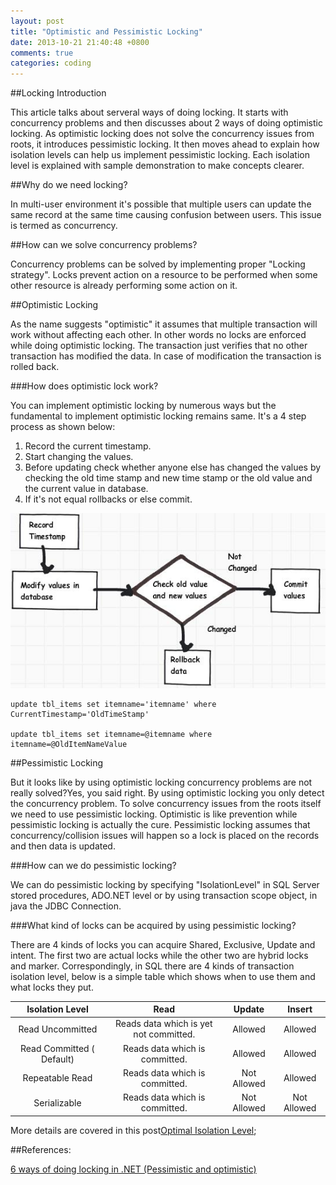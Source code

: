 ```yaml
---
layout: post
title: "Optimistic and Pessimistic Locking"
date: 2013-10-21 21:40:48 +0800
comments: true
categories: coding
---
```

##Locking Introduction

This article talks about serveral ways of doing locking. It starts with concurrency problems and then discusses about 2 ways of doing optimistic locking. As optimistic locking does not solve the concurrency issues from roots, it introduces pessimistic locking. It then moves ahead to explain how isolation levels can help us implement pessimistic locking. Each isolation level is explained with sample demonstration to make concepts clearer.

##Why do we need locking?

In multi-user environment it's possible that multiple users can update the same record at the same time causing confusion between users. This issue is termed as concurrency.

<!-- more -->

##How can we solve concurrency problems?

Concurrency problems can be solved by implementing proper "Locking strategy". Locks prevent action on a resource to be performed when some other resource is already performing some action on it.

##Optimistic Locking

As the name suggests "optimistic" it assumes that multiple transaction will work without affecting each other. In other words no locks are enforced while doing optimistic locking. The transaction just verifies that no other transaction has modified the data. In case of modification the transaction is rolled back.

###How does optimistic lock work?

You can implement optimistic locking by numerous ways but the fundamental to implement optimistic locking remains same. It's a 4 step process as shown below:

1. Record the current timestamp.
1. Start changing the values.
1. Before updating check whether anyone else has changed the values by checking the old time stamp and new time stamp or the old value and the current value in database.
1. If it's not equal rollbacks or else commit.

![optimistic_locking](/images/upload/optimistic_locking.jpg)

	update tbl_items set itemname='itemname' where CurrentTimestamp='OldTimeStamp'

	update tbl_items set itemname=@itemname where itemname=@OldItemNameValue


##Pessimistic Locking

But it looks like by using optimistic locking concurrency problems are not really solved?Yes, you said right. By using optimistic locking you only detect the concurrency problem. To solve concurrency issues from the roots itself we need to use pessimistic locking. Optimistic is like prevention while pessimistic locking is actually the cure.
Pessimistic locking assumes that concurrency/collision issues will happen so a lock is placed on the records and then data is updated.

###How can we do pessimistic locking?

We can do pessimistic locking by specifying "IsolationLevel" in SQL Server stored procedures, ADO.NET level or by using transaction scope object, in java the JDBC Connection.

###What kind of locks can be acquired by using pessimistic locking?

There are 4 kinds of locks you can acquire Shared, Exclusive, Update and intent. The first two are actual locks while the other two are hybrid locks and marker. Correspondingly, in SQL there are 4 kinds of transaction isolation level, below is a simple table which shows when to use them and what locks they put.

Isolation Level		 |	Read					|Update		|Insert
:----:			 |:----:					|:----:		|:----:
Read Uncommitted	 |	Reads data which is yet not committed.	|Allowed	|Allowed
Read Committed ( Default)|	Reads data which is committed.		|Allowed	|Allowed
Repeatable Read		 |	Reads data which is committed.		|Not Allowed	|Allowed
Serializable		 |	Reads data which is committed.		|Not Allowed	|Not Allowed





More details are covered in this post[Optimal Isolation Level](/blog/2013/10/11/optimal-isolation-level/);


##References:

[6 ways of doing locking in .NET (Pessimistic and optimistic)](http://www.codeproject.com/Articles/114262/6-ways-of-doing-locking-in-NET-Pessimistic-and-opt#Solution%20number%202:-%20Use%20timestamp%20data%20type)